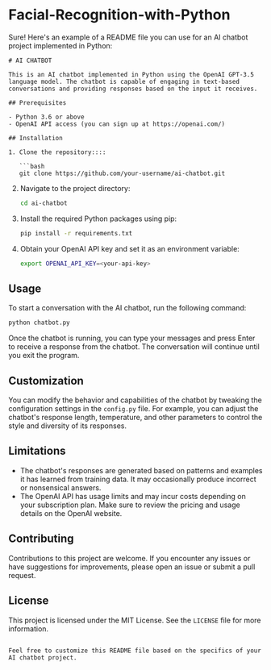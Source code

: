 # Facial-Recognition-with-Python
Sure! Here's an example of a README file you can use for an AI chatbot project implemented in Python:

```
# AI CHATBOT

This is an AI chatbot implemented in Python using the OpenAI GPT-3.5 language model. The chatbot is capable of engaging in text-based conversations and providing responses based on the input it receives.

## Prerequisites

- Python 3.6 or above
- OpenAI API access (you can sign up at https://openai.com/)

## Installation

1. Clone the repository::::

   ```bash
   git clone https://github.com/your-username/ai-chatbot.git
   ```

2. Navigate to the project directory:

   ```bash
   cd ai-chatbot
   ```

3. Install the required Python packages using pip:

   ```bash
   pip install -r requirements.txt
   ```

4. Obtain your OpenAI API key and set it as an environment variable:

   ```bash
   export OPENAI_API_KEY=<your-api-key>
   ```

## Usage

To start a conversation with the AI chatbot, run the following command:

```bash
python chatbot.py
```

Once the chatbot is running, you can type your messages and press Enter to receive a response from the chatbot. The conversation will continue until you exit the program.

## Customization

You can modify the behavior and capabilities of the chatbot by tweaking the configuration settings in the `config.py` file. For example, you can adjust the chatbot's response length, temperature, and other parameters to control the style and diversity of its responses.

## Limitations

- The chatbot's responses are generated based on patterns and examples it has learned from training data. It may occasionally produce incorrect or nonsensical answers.
- The OpenAI API has usage limits and may incur costs depending on your subscription plan. Make sure to review the pricing and usage details on the OpenAI website.

## Contributing

Contributions to this project are welcome. If you encounter any issues or have suggestions for improvements, please open an issue or submit a pull request.

## License

This project is licensed under the MIT License. See the `LICENSE` file for more information.
```

Feel free to customize this README file based on the specifics of your AI chatbot project.
